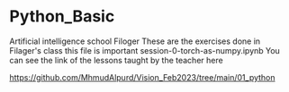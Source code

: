 # Python_Basic
Artificial intelligence school Filoger
These are the exercises done in Filager's class
this file is important session-0-torch-as-numpy.ipynb
You can see the link of the lessons taught by the teacher here

https://github.com/MhmudAlpurd/Vision_Feb2023/tree/main/01_python
